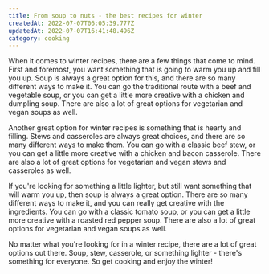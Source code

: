 ```yaml
---
title: From soup to nuts - the best recipes for winter
createdAt: 2022-07-07T06:05:39.777Z
updatedAt: 2022-07-07T16:41:48.496Z
category: cooking
---
```


When it comes to winter recipes, there are a few things that come to mind. First and foremost, you want something that is going to warm you up and fill you up. Soup is always a great option for this, and there are so many different ways to make it. You can go the traditional route with a beef and vegetable soup, or you can get a little more creative with a chicken and dumpling soup. There are also a lot of great options for vegetarian and vegan soups as well.

Another great option for winter recipes is something that is hearty and filling. Stews and casseroles are always great choices, and there are so many different ways to make them. You can go with a classic beef stew, or you can get a little more creative with a chicken and bacon casserole. There are also a lot of great options for vegetarian and vegan stews and casseroles as well.

If you're looking for something a little lighter, but still want something that will warm you up, then soup is always a great option. There are so many different ways to make it, and you can really get creative with the ingredients. You can go with a classic tomato soup, or you can get a little more creative with a roasted red pepper soup. There are also a lot of great options for vegetarian and vegan soups as well.

No matter what you're looking for in a winter recipe, there are a lot of great options out there. Soup, stew, casserole, or something lighter - there's something for everyone. So get cooking and enjoy the winter!
